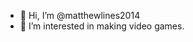 - 👋 Hi, I’m @matthewlines2014
- 👀 I’m interested in making video games.


<!--
- 🌱 I’m currently learning ...
- 💞️ I’m looking to collaborate on ...
- 📫 How to reach me ...


matthewlines2014/matthewlines2014 is a ✨ special ✨ repository because its `README.md` (this file) appears on your GitHub profile.
You can click the Preview link to take a look at your changes.
--->

